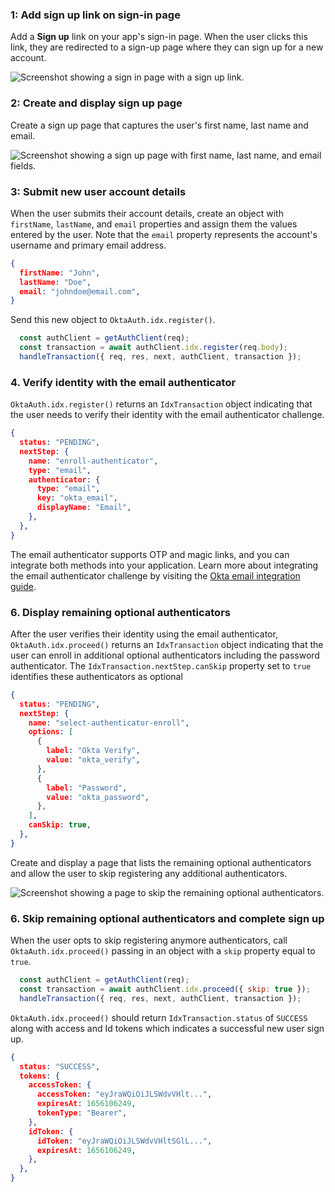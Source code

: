 ### 1: Add sign up link on sign-in page

Add a **Sign up** link on your app's sign-in page. When the user clicks this link, they are redirected to a sign-up page where they can sign up for a new account.

<div class="common-image-format bordered-image">

![Screenshot showing a sign in page with a sign up link.](/img/pwd-optional/pwd-optional-sign-up-link-sign-in-page.png)

</div>

### 2: Create and display sign up page

Create a sign up page that captures the user's first name, last name and email.

<div class="common-image-format bordered-image">

![Screenshot showing a sign up page with first name, last name, and email fields.](/img/pwd-optional/pwd-optional-sign-up-page.png)

</div>

### 3: Submit new user account details

When the user submits their account details, create an object with `firstName`, `lastName`, and `email` properties and assign them the values entered by the user. Note that the `email` property represents the account's username and primary email address.

```json
{
  firstName: "John",
  lastName: "Doe",
  email: "johndoe@email.com",
}
```

Send this new object to `OktaAuth.idx.register()`.

```javascript
  const authClient = getAuthClient(req);
  const transaction = await authClient.idx.register(req.body);
  handleTransaction({ req, res, next, authClient, transaction });
```

### 4. Verify identity with the email authenticator

`OktaAuth.idx.register()` returns an `IdxTransaction` object indicating that the user needs to verify their identity with the email authenticator challenge.

```json
{
  status: "PENDING",
  nextStep: {
    name: "enroll-authenticator",
    type: "email",
    authenticator: {
      type: "email",
      key: "okta_email",
      displayName: "Email",
    },
  },
}
```

The email authenticator supports OTP and magic links, and you can integrate both methods into your application. Learn more about integrating the email authenticator challenge by visiting the [Okta email integration guide](/docs/guides/authenticators-okta-email/nodeexpress/main/#integrate-email-challenge-with-magic-links).

### 6. Display remaining optional authenticators

After the user verifies their identity using the email authenticator, `OktaAuth.idx.proceed()` returns an `IdxTransaction` object indicating that the user can enroll in additional optional authenticators including the password authenticator. The `IdxTransaction.nextStep.canSkip` property set to `true` identifies these authenticators as optional

```json
{
  status: "PENDING",
  nextStep: {
    name: "select-authenticator-enroll",
    options: [
      {
        label: "Okta Verify",
        value: "okta_verify",
      },
      {
        label: "Password",
        value: "okta_password",
      },
    ],
    canSkip: true,
  },
}
```

Create and display a page that lists the remaining optional authenticators and allow the user to skip registering any additional authenticators.

<div class="common-image-format bordered-image">

![Screenshot showing a page to skip the remaining optional authenticators.](/img/pwd-optional/pwd-optional-authenticators-page.png)

</div>

### 6. Skip remaining optional authenticators and complete sign up

When the user opts to skip registering anymore authenticators, call `OktaAuth.idx.proceed()` passing in an object with a `skip` property equal to `true`.

```javascript
  const authClient = getAuthClient(req);
  const transaction = await authClient.idx.proceed({ skip: true });
  handleTransaction({ req, res, next, authClient, transaction });
```

`OktaAuth.idx.proceed()` should return  `IdxTransaction.status` of `SUCCESS` along with access and Id tokens which indicates a successful new user sign up.

```json
{
  status: "SUCCESS",
  tokens: {
    accessToken: {
      accessToken: "eyJraWQiOiJLSWdvVHlt...",
      expiresAt: 1656106249,
      tokenType: "Bearer",
    },
    idToken: {
      idToken: "eyJraWQiOiJLSWdvVHltSGlL...",
      expiresAt: 1656106249,
    },
  },
}
```
